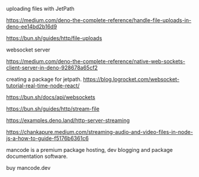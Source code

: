 uploading files with JetPath

https://medium.com/deno-the-complete-reference/handle-file-uploads-in-deno-ee14bd2b16d9

https://bun.sh/guides/http/file-uploads

websocket server

https://medium.com/deno-the-complete-reference/native-web-sockets-client-server-in-deno-928678a65cf2

creating a package for jetpath.
https://blog.logrocket.com/websocket-tutorial-real-time-node-react/

https://bun.sh/docs/api/websockets

https://bun.sh/guides/http/stream-file

https://examples.deno.land/http-server-streaming

https://chankapure.medium.com/streaming-audio-and-video-files-in-node-js-a-how-to-guide-f5176b6361c6

mancode is a premium package hosting, dev blogging and package documentation software.

buy mancode.dev
